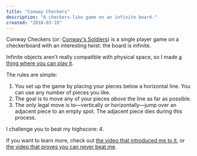 ```yaml
---
title: "Conway Checkers"
description: "A checkers-like game on an infinite board."
created: "2018-03-10"
---
```


Conway Checkers (or: [Conway's Soldiers](https://en.wikipedia.org/wiki/Conway%27s_Soldiers)) is a single player game on a checkerboard with an interesting twist: the board is infinite.

Infinite objects aren't really compatible with physical space, so I made [a thing where you can play it](https://demos.hankruiger.com/conway-checkers/).

The rules are simple:
1. You set up the game by placing your pieces below a horizontal line. You can use any number of pieces you like.
2. The goal is to move any of your pieces *above* the line as far as possible.
3. The only legal move is to—vertically or horizontally—jump over an adjacent piece to an empty spot. The adjacent piece dies during this process.

I challenge you to beat my highscore: 4.

If you want to learn more, check out [the video that introduced me to it](https://youtu.be/FtNWzlfEQgY), or [the video that proves you can never beat me](https://youtu.be/Or0uWM9bT5w).
